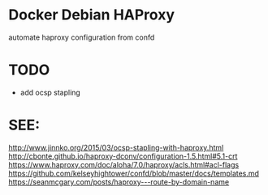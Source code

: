 # Docker Debian HAProxy 

automate haproxy configuration from confd

# TODO 
 * add ocsp stapling

# SEE:
http://www.jinnko.org/2015/03/ocsp-stapling-with-haproxy.html
http://cbonte.github.io/haproxy-dconv/configuration-1.5.html#5.1-crt
https://www.haproxy.com/doc/aloha/7.0/haproxy/acls.html#acl-flags
https://github.com/kelseyhightower/confd/blob/master/docs/templates.md
https://seanmcgary.com/posts/haproxy---route-by-domain-name
